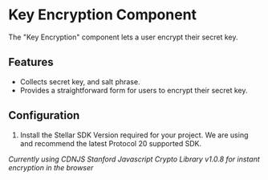 # Key Encryption Component

The "Key Encryption" component lets a user encrypt their secret key.

## Features

- Collects secret key, and salt phrase.
- Provides a straightforward form for users to encrypt their secret key.

## Configuration

1. Install the Stellar SDK Version required for your project. We are using and recommend the latest Protocol 20 supported SDK.


*Currently using CDNJS Stanford Javascript Crypto Library v1.0.8 for instant encryption in the browser*